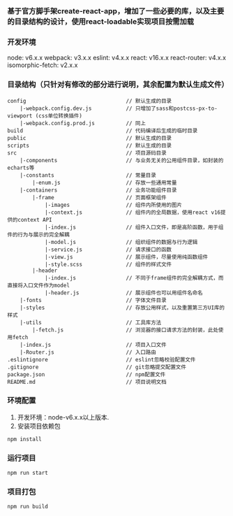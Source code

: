 ### 基于官方脚手架create-react-app，增加了一些必要的库，以及主要的目录结构的设计，使用react-loadable实现项目按需加载

### 开发环境
node: v6.x.x
webpack: v3.x.x
eslint: v4.x.x
react: v16.x.x
react-router: v4.x.x
isomorphic-fetch: v2.x.x

### 目录结构（只针对有修改的部分进行说明，其余配置为默认生成文件）
```
config                                // 默认生成的目录
    |-webpack.config.dev.js           // 只增加了sass和postcss-px-to-viewport (css单位转换插件)
    |-webpack.config.prod.js          // 同上
build                                 // 代码编译后生成的临时目录
public                                // 默认生成的目录
scripts                               // 默认生成的目录
src                                   // 项目源码目录
    |-components                      // 与业务无关的公用组件目录，如封装的echarts等
    |-constants                       // 常量目录
        |-enum.js                     // 存放一些通用常量
    |-containers                      // 业务功能组件目录
        |-frame                       // 页面框架组件
            |-images                  // 组件内所使用的图片
            |-context.js              // 组件内的全局数据，使用react v16提供的context API
            |-index.js                // 组件入口文件，即是高阶函数，用于组件的行为与展示的完全解耦
            |-model.js                // 组织组件的数据与行为逻辑
            |-service.js              // 请求接口的函数
            |-view.js                 // 展示组件，尽量使用纯函数组件
            |-style.scss              // 组件的样式文件
        |-header
            |-index.js                // 不同于frame组件的完全解耦方式，而直接将入口文件作为model
            |-header.js               // 展示组件也可以用组件名命名
    |-fonts                           // 字体文件目录
    |-styles                          // 存放公用样式，以及重置第三方UI库的样式
    |-utils                           // 工具库方法
        |-fetch.js                    // 浏览器的接口请求方法的封装，此处使用fetch
    |-index.js                        // 项目入口文件
    |-Router.js                       // 入口路由
.eslintignore                         // eslint忽略校验配置文件
.gitignore                            // git忽略提交配置文件
package.json                          // npm配置文件
README.md                             // 项目说明文档
```

### 环境配置
1. 开发环境：node-v6.x.x以上版本.
2. 安装项目依赖包
```
npm install
```

### 运行项目
```
npm run start
```
### 项目打包
```
npm run build
```
